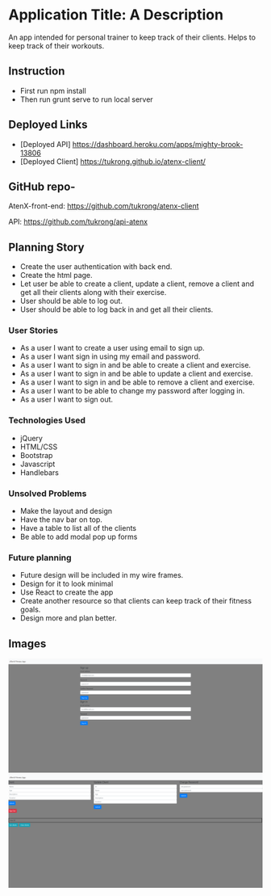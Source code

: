 # Application Title: A Description
An app intended for personal trainer to keep track of their clients. Helps to keep track of their workouts.

## Instruction
- First run npm install
- Then run grunt serve to run local server

## Deployed Links

- [Deployed API] https://dashboard.heroku.com/apps/mighty-brook-13806
- [Deployed Client] https://tukrong.github.io/atenx-client/

## GitHub repo-
AtenX-front-end: https://github.com/tukrong/atenx-client

API: https://github.com/tukrong/api-atenx

## Planning Story

- Create the user authentication with back end.
- Create the html page.
- Let user be able to create a client, update a client, remove a client and get all their clients along with their exercise.
- User should be able to log out.
- User should be able to log back in and get all their clients.


### User Stories

- As a user I want to create a user using email to sign up.
- As a user I want sign in using my email and password.
- As a user I want to sign in and be able to create a client and exercise.
- As a user I want to sign in and be able to update a client and exercise.
- As a user I want to sign in and be able to remove a client and exercise.
- As a user I want to be able to change my password after logging in.
- As a user I want to sign out.

### Technologies Used

- jQuery
- HTML/CSS
- Bootstrap
- Javascript
- Handlebars

### Unsolved Problems

- Make the layout and design
- Have the nav bar on top.
- Have a table to list all of the clients
- Be able to add modal pop up forms

### Future planning
- Future design will be included in my wire frames.
- Design for it to look minimal
- Use React to create the app
- Create another resource so that clients can keep track of their fitness goals.
- Design more and plan better.

## Images
![](https://github.com/tukrong/atenx-client/blob/master/HomePage.png)
![](https://github.com/tukrong/atenx-client/blob/master/create%20page.png)

